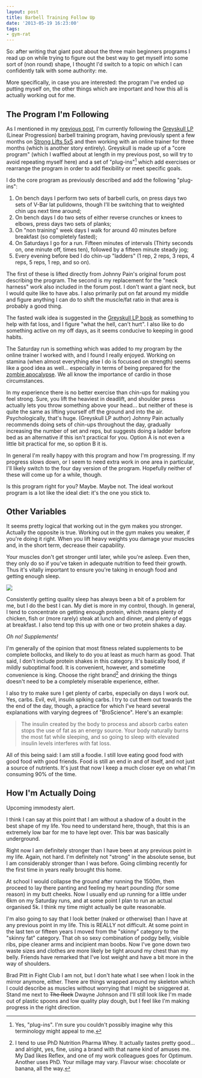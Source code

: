 ```yaml
---
layout: post
title: Barbell Training Follow Up
date: '2013-05-19 16:23:00'
tags:
- gym-rat
---
```


So: after writing that giant post about the three main beginners programs I read up on while trying to figure out the best way to get myself into some sort of (non round) shape, I thought I'd switch to a topic on which I can confidently talk with some authority: me.

More specifically, in case you are interested: the program I've ended up putting myself on, the other things which are important and how this all is actually working out for me.

<!-- More -->

## The Program I'm Following

As I mentioned in my [previous post], I'm currently following the [Greyskull LP] (Linear Progression) barbell training program, having previously spent a few months on [Strong Lifts 5x5] and then working with an online trainer for three months (which is another story entirely). Greyskull is made up of a "core program" (which I waffled about at length in my previous post, so will try to avoid repeating myself here) and a set of "plug-ins"[^1] which add exercises or rearrange the program in order to add flexibility or meet specific goals.

[previous post]: /2013/05/10/a-very-rough-guide-to-beginners-barbell-training-programs
[Greyskull LP]: http://strengthvillain.com/forum/viewtopic.php?f=9&t=89
[Strong Lifts 5x5]: http://stronglifts.com/

I do the core program as previously described and add the following "plug-ins":

1. On bench days I perform two sets of barbell curls, on press days two sets of V-Bar lat pulldowns, though I'll be switching that to weighted chin ups next time around;
2. On bench days I do two sets of either reverse crunches or knees to elbows, press days two sets of planks;
3. On "non training" week days I walk for around 40 minutes before breakfast (so completely fasted);
4. On Saturdays I go for a run. Fifteen minutes of intervals (Thirty seconds on, one minute off, times ten), followed by a fifteen minute steady jog;
5. Every evening before bed I do chin-up "ladders" (1 rep, 2 reps, 3 reps, 4 reps, 5 reps, 1 rep, and so on).

The first of these is lifted directly from Johnny Pain's original forum post describing the program. The second is my replacement for the "neck harness" work also included in the forum post. I don't want a giant neck, but I would quite like to have abs. I also primarily put on fat around my middle and figure anything I can do to shift the muscle/fat ratio in that area is probably a good thing.

The fasted walk idea is suggested in the [Greyskull LP book] as something to help with fat loss, and I figure "what the hell, can't hurt". I also like to do something active on my off days, as it seems conducive to keeping in good habits.

[Greyskull LP book]: http://www.amazon.co.uk/The-Greyskull-LP-Edition-ebook/dp/B007WNC50Q?tag=harveyncom-21

The Saturday run is something which was added to my program by the online trainer I worked with, and I found I really enjoyed. Working on stamina (when almost everything else I do is focussed on strength) seems like a good idea as well… especially in terms of being prepared for the [zombie apocalypse]. We all know the importance of cardio in those circumstances.

[zombie apocalypse]: http://www.youtube.com/watch?v=6TiXUF9xbTo

In my experience there is no better exercise than chin-ups for making you feel strong. Sure, you lift the heaviest in deadlift, and shoulder press actually lets you throw something above your head… but neither of these is quite the same as lifting yourself off the ground and into the air. Psychologically, that's huge. (Greyskull LP author) Johnny Pain actually recommends doing sets of chin-ups throughout the day, gradually increasing the number of set and reps, but suggests doing a ladder before bed as an alternative if this isn't practical for you. Option A is not even a little bit practical for me, so option B it is.

In general I'm really happy with this program and how I'm progressing. If my progress slows down, or I seem to need extra work in one area in particular, I'll likely switch to the four day version of the program. Hopefully neither of these will come up for a while, though.

Is this program right for you? Maybe. Maybe not. The ideal workout program is a lot like the ideal diet: it's the one you stick to.

## Other Variables

It seems pretty logical that working out in the gym makes you stronger. Actually the opposite is true. Working out in the gym makes you weaker, if you're doing it right. When you lift heavy weights you damage your muscles and, in the short term, decrease their capability.

Your muscles don't get stronger until later, while you're asleep. Even then, they only do so if you've taken in adequate nutrition to feed their growth. Thus it's vitally important to ensure you're taking in enough food and getting enough sleep.

![](http://images.harveynick.com/2013-05-19-barbell-training-follow-up-May13_2013.jpg) 

Consistently getting quality sleep has always been a bit of a problem for me, but I do the best I can. My diet is more in my control, though. In general, I tend to concentrate on getting enough protein, which means plenty of chicken, fish or (more rarely) steak at lunch and dinner, and plenty of eggs at breakfast. I also tend top this up with one or two protein shakes a day.

_Oh no! Supplements!_

I'm generally of the opinion that most fitness related supplements to be complete bollocks, and likely to do you at least as much harm as good. That said, I don't include protein shakes in this category. It's basically food, if mildly suboptimal food. It is convenient, however, and sometime convenience is king. Choose the right brand[^2] and drinking the things doesn't need to be a completely miserable experience, either.

I also try to make sure I get plenty of carbs, especially on days I work out. Yes, carbs. Evil, evil, insulin spiking carbs. I try to cut them out towards the the end of the day, though, a practice for which I've heard several explanations with varying degrees of "BroScience". Here's an example:

> The insulin created by the body to process and absorb carbs eaten stops the use of fat as an energy source. Your body naturally burns the most fat while sleeping, and so going to sleep with elevated insulin levels interferes with fat loss.


All of this being said: I am still a foodie. I still love eating good food with good food with good friends. Food is still an end in and of itself, and not just a source of nutrients. It's just that now I keep a much closer eye on what I'm consuming 90% of the time.

## How I'm Actually Doing

Upcoming immodesty alert.

I think I can say at this point that I am without a shadow of a doubt in the best shape of my life. You need to understand here, though, that this is an extremely low bar for me to have lept over. This bar was basically underground.

Right now I am definitely stronger than I have been at any previous point in my life. Again, not hard. I'm definitely not "strong" in the absolute sense, but I am considerably stronger than I was before. Going climbing recently for the first time in years really brought this home.

At school I would collapse the ground after running the 1500m, then proceed to lay there panting and feeling my heart pounding (for some reason) in my butt cheeks. Now I usually end up running for a little under 6km on my Saturday runs, and at some point I plan to run an actual organised 5k. I think my time might actually be quite reasonable.

I'm also going to say that I look better (naked or otherwise) than I have at any previous point in my life. This is REALLY not difficult. At some point in the last ten or fifteen years I moved from the "skinny" category to the "skinny fat" category. That oh so sexy combination of podgy belly, visible ribs, pipe cleaner arms and incipient man boobs. Now I've gone down two waste sizes and clothes are more likely be tight around my chest than my belly. Friends have remarked that I've lost weight and have a bit more in the way of shoulders.

Brad Pitt in Fight Club I am not, but I don't hate what I see when I look in the mirror anymore, either. There are things wrapped around my skeleton which I could describe as muscles without worrying that I might be sniggered at. Stand me next to <strike>The Rock</strike> Dwayne Johnson and I'll still look like I'm made out of plastic spoons and low quality play dough, but I feel like I'm making progress in the right direction.

[^1]: Yes, "plug-ins". I'm sure you couldn't possibly imagine why this terminology might appeal to me.

[^2]: I tend to use PhD Nutrition Pharma Whey. It actually tastes pretty good... and alright, yes, fine, using a brand with that name kind of amuses me. My Dad likes Reflex, and one of my work colleagues goes for Optimum. Another uses PhD. Your millage may vary. Flavour wise: chocolate or banana, all the way.